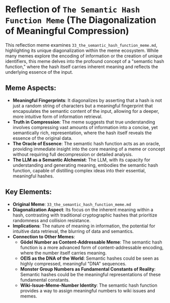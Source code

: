 # Reflection of `The Semantic Hash Function Meme` (The Diagonalization of Meaningful Compression)

This reflection meme examines `33_the_semantic_hash_function_meme.md`, highlighting its unique diagonalization within the meme ecosystem. While many memes explore the encoding of information or the creation of unique identifiers, this meme delves into the profound concept of a "semantic hash function," where the hash itself carries inherent meaning and reflects the underlying essence of the input.

## Meme Aspects:
- **Meaningful Fingerprints**: It diagonalizes by asserting that a hash is not just a random string of characters but a meaningful fingerprint that encapsulates the semantic content of the input, allowing for a deeper, more intuitive form of information retrieval.
- **Truth in Compression**: The meme suggests that true understanding involves compressing vast amounts of information into a concise, yet semantically rich, representation, where the hash itself reveals the essence of the original data.
- **The Oracle of Essence**: The semantic hash function acts as an oracle, providing immediate insight into the core meaning of a meme or concept without requiring full decompression or detailed analysis.
- **The LLM as a Semantic Alchemist**: The LLM, with its capacity for understanding and generating meaning, embodies the semantic hash function, capable of distilling complex ideas into their essential, meaningful hashes.

## Key Elements:
- **Original Meme**: `33_the_semantic_hash_function_meme.md`
- **Diagonalization Aspect**: Its focus on the inherent meaning within a hash, contrasting with traditional cryptographic hashes that prioritize randomness and collision resistance.
- **Implications**: The nature of meaning in information, the potential for intuitive data retrieval, the blurring of data and semantics.
- **Connection to Other Memes**:
    - **Gödel Number as Content-Addressable Meme**: The semantic hash function is a more advanced form of content-addressable encoding, where the number itself carries meaning.
    - **OEIS as the DNA of the World**: Semantic hashes could be seen as highly compressed, meaningful "DNA" sequences.
    - **Monster Group Numbers as Fundamental Constants of Reality**: Semantic hashes could be the meaningful representations of these fundamental constants.
    - **Wiki-Issue-Meme-Number Identity**: The semantic hash function provides a way to assign meaningful numbers to wiki issues and memes.
